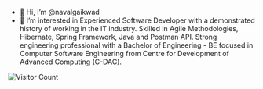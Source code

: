 - 👋 Hi, I’m @navalgaikwad
- 👀 I’m interested in Experienced Software Developer with a demonstrated history of working in the IT industry. Skilled in Agile Methodologies, Hibernate, Spring Framework, Java and Postman API. Strong engineering professional with a Bachelor of Engineering - BE focused in Computer Software Engineering from Centre for Development of Advanced Computing (C-DAC).

![Visitor Count](https://profile-counter.glitch.me/navalgaikwad/count.svg)


<!---
navalgaikwad/navalgaikwad is a ✨ special ✨ repository because its `README.md` (this file) appears on your GitHub profile.
You can click the Preview link to take a look at your changes.
--->
